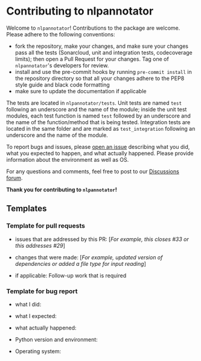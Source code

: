 # Contributing to nlpannotator

Welcome to `nlpannotator`! Contributions to the package are welcome. Please adhere to the following conventions:

- fork the repository, make your changes, and make sure your changes pass all the tests (Sonarcloud, unit and integration tests, codecoverage limits); then open a Pull Request for your changes. Tag one of `nlpannotator`'s developers for review.
- install and use the pre-commit hooks by running `pre-commit install` in the repository directory so that all your changes adhere to the PEP8 style guide and black code formatting
- make sure to update the documentation if applicable

The tests are located in `nlpannotator/tests`. Unit tests are named `test` following an underscore and the name of the module; inside the unit test modules, each test function is named `test` followed by an underscore and the name of the function/method that is being tested.
Integration tests are located in the same folder and are marked as `test_integration` following an underscore and the name of the module.

To report bugs and issues, please [open an issue](https://github.com/ssciwr/argumentation-management/issues) describing what you did, what you expected to happen, and what actually happened. Please provide information about the environment as well as OS.

For any questions and comments, feel free to post to our [Discussions forum](https://github.com/ssciwr/argumentation-management/discussions/103).

**Thank you for contributing to `nlpannotator`!**

## Templates
### Template for pull requests

- issues that are addressed by this PR: [*For example, this closes #33 or this addresses #29*]
  
- changes that were made: [*For example, updated version of dependencies or added a file type for input reading*]

- if applicable: Follow-up work that is required

### Template for bug report

- what I did:

- what I expected:

- what actually happened:

- Python version and environment:

- Operating system:

